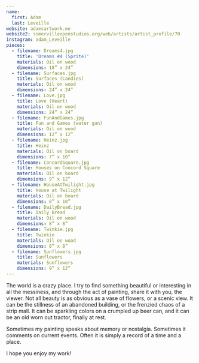 ```yaml
---
name:
  first: Adam
  last: Leveille
website: adamsartwork.me
website2: somervilleopenstudios.org/web/artists/artist_profile/70
instagram: adam_Leveille
pieces:
  - filename: Dreams4.jpg
    title: 'Dreams #4 (Sprite)'
    materials: Oil on wood
    dimensions: 18” x 24”
  - filename: Surfaces.jpg
    title: Surfaces (Candies)
    materials: Oil on wood
    dimensions: 24” x 24”
  - filename: Love.jpg
    title: Love (Heart)
    materials: Oil on wood
    dimensions: 24” x 24”
  - filename: FunAndGames.jpg
    title: Fun and Games (water gun)
    materials: Oil on wood
    dimensions: 12” x 12”
  - filename: Heinz.jpg
    title: Heinz
    materials: Oil on board
    dimensions: 7” x 10”
  - filename: ConcordSquare.jpg
    title: Houses on Concord Square
    materials: Oil on board
    dimensions: 9” x 12”
  - filename: HouseAtTwilight.jpg
    title: House at Twilight
    materials: Oil on board
    dimensions: 8” x 10”
  - filename: DailyBread.jpg
    title: Daily Bread
    materials: Oil on wood
    dimensions: 8” x 8”
  - filename: Twinkie.jpg
    title: Twinkie
    materials: Oil on wood
    dimensions: 8” x 8”
  - filename: Sunflowers.jpg
    title: Sunflowers
    materials: Sunflowers
    dimensions: 9” x 12”
---
```


The world is a crazy place.  I try to find something beautiful or interesting in all the messiness, and through the act of painting, share it with you, the viewer. 
Not all beauty is as obvious as a vase of flowers, or a scenic view.  It can be the stillness of an abandoned building, or the frenzied chaos of a strip mall. It can be sparkling colors on a crumpled up beer can, and it can be an old worn out tractor, finally at rest. 
 
Sometimes my painting speaks about memory or nostalgia.  Sometimes it comments on current events.  Often it is simply a record of a time and a place.
 
I hope you enjoy my work!
